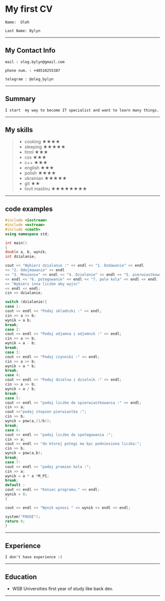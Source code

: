 # My first CV

```
Name:  Oleh

Last Name: Bylyn
```

---

## My Contact Info

```
mail : oleg.bylyn@gmail.com

phone num. : +48510255387

telegram : @oleg_bylyn

```

---

## Summary

```
I start  my way to become IT specialist and want to learn many things.
```

---

## My skills

> - cooking ★★★★
> - sleeping ★★★★★
> - html ★★★
> - css ★★★
> - c++ ★★★
> - english ★★★
> - polish ★★★★
> - ukrainian ★★★★★
> - git ★★
> - lovit maslinu ★★★★★★★★

---

## code examples

```C++
#include <iostream>
#include <ostream>
#include <cmath>
using namespace std;

int main()
{
double a, b, wynik;
int dzialanie;

cout << "Wybierz dzialanie :" << endl << "1. Dodawanie" << endl
<< "2. Odejmowanie" << endl
<< "3. Mnozenie" << endl << "4. Dzielenie" << endl << "5. pierwiastkowanie"
<< endl << "6. potegowanie" << endl << "7. pole kola" << endl << endl
<< "Wybierz inna liczbe aby wyjsc"
<< endl << endl;
cin >> dzialanie;

switch (dzialanie){
case 1:
cout << endl << "Podaj skladniki :" << endl;
cin >> a >> b;
wynik = a b;
break;
case 2:
cout << endl << "Podaj odjemna i odjemnik :" << endl;
cin >> a >> b;
wynik = a - b;
break;
case 3:
cout << endl << "Podaj czynniki :" << endl;
cin >> a >> b;
wynik = a * b;
break;
case 4:
cout << endl << "Podaj dzielna i dzielnik :" << endl;
cin >> a >> b;
wynik = a / b;
break;
case 5:
cout << endl << "podaj liczbe do spierwiastkowania :" << endl;
cin >> a;
cout <<"podaj stopien pierwiastka :";
cin >> b;
wynik = pow(a,(1/b));
break;
case 6:
cout << endl << "podaj liczbe do spotegowania :";
cin >> a;
cout << endl << "do ktorej potegi ma byc podniesiona liczba:";
cin >> b;
wynik = pow(a,b);
break;
case 7:
cout << endl << "podaj promien kola :";
cin >> a;
wynik = a * a *M_PI;
break;
default :
cout << endl << "Koniec programu." << endl;
wynik = 0;
}

cout << endl << "Wynik wynosi " << wynik << endl << endl;

system("PAUSE");
return 0;
}


```

---

## Experience

```
I don't have experience :(
```

---

## Education

- WSB Universities first year of study like back dev.

---
